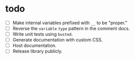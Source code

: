 todo
====
- [ ] Make internal variables prefixed with `__` to be "proper."
- [ ] Reverse the `variable` `type` pattern in the comment docs.
- [ ] Write unit tests using `busted`.
- [ ] Generate documentation with custom CSS.
- [ ] Host documentation.
- [ ] Release library publicly.
